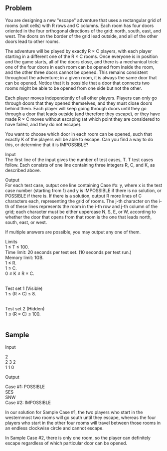 ## Problem
You are designing a new "escape" adventure that uses a rectangular grid of rooms (unit cells) with R rows and C columns. Each room has four doors oriented in the four orthogonal directions of the grid: north, south, east, and west. The doors on the border of the grid lead outside, and all of the other doors lead to other rooms.

The adventure will be played by exactly R × C players, with each player starting in a different one of the R × C rooms. Once everyone is in position and the game starts, all of the doors close, and there is a mechanical trick: one of the four doors in each room can be opened from inside the room, and the other three doors cannot be opened. This remains consistent throughout the adventure; in a given room, it is always the same door that can be opened. Notice that it is possible that a door that connects two rooms might be able to be opened from one side but not the other.

Each player moves independently of all other players. Players can only go through doors that they opened themselves, and they must close doors behind them. Each player will keep going through doors until they go through a door that leads outside (and therefore they escape), or they have made R × C moves without escaping (at which point they are considered to have failed, and they do not escape).

You want to choose which door in each room can be opened, such that exactly K of the players will be able to escape. Can you find a way to do this, or determine that it is IMPOSSIBLE?

Input<br>
The first line of the input gives the number of test cases, T. T test cases follow. Each consists of one line containing three integers R, C, and K, as described above.

Output<br>
For each test case, output one line containing Case #x: y, where x is the test case number (starting from 1) and y is IMPOSSIBLE if there is no solution, or POSSIBLE if there is. If there is a solution, output R more lines of C characters each, representing the grid of rooms. The j-th character on the i-th of these lines represents the room in the i-th row and j-th column of the grid; each character must be either uppercase N, S, E, or W, according to whether the door that opens from that room is the one that leads north, south, east, or west.

If multiple answers are possible, you may output any one of them.

Limits<br>
1 ≤ T ≤ 100.<br>
Time limit: 20 seconds per test set. (10 seconds per test run.)<br>
Memory limit: 1GB.<br>
1 ≤ R.<br>
1 ≤ C.<br>
0 ≤ K ≤ R × C.<br><br>

Test set 1 (Visible)<br>
1 ≤ (R × C) ≤ 8.<br><br>

Test set 2 (Hidden)<br>
1 ≤ (R × C) ≤ 100.<br><br>

## Sample

Input<br>
 
2<br>
2 3 2<br>
1 1 0<br>

Output<br>
  
Case #1: POSSIBLE<br>
SES<br>
SNW<br>
Case #2: IMPOSSIBLE<br>

  
In our solution for Sample Case #1, the two players who start in the westernmost two rooms will go south until they escape, whereas the four players who start in the other four rooms will travel between those rooms in an endless clockwise circle and cannot escape.

In Sample Case #2, there is only one room, so the player can definitely escape regardless of which particular door can be opened.
